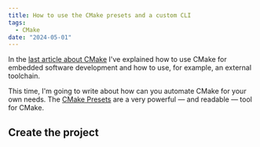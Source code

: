 ```yaml
---
title: How to use the CMake presets and a custom CLI
tags:
  - CMake
date: "2024-05-01"
---
```


In the [last article about CMake](cmake-for-embedded.md) I've explained how to use CMake for embedded software development and how to use, for example, an external toolchain.

This time, I'm going to write about how can you automate CMake for your own needs.
The [CMake Presets](https://cmake.org/cmake/help/latest/manual/cmake-presets.7.html) are a very powerful — and readable — tool for CMake.

## Create the project
